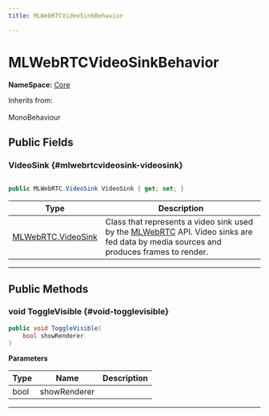 ```yaml
---
title: MLWebRTCVideoSinkBehavior

---
```


# MLWebRTCVideoSinkBehavior



**NameSpace:** 
[Core](/versioned_docs/version-14-Jun-2023/unity-api/api/MagicLeap.Core/MagicLeap.Core.md) 





Inherits from: <br></br>MonoBehaviour




## Public Fields

### VideoSink {#mlwebrtcvideosink-videosink}

```csharp

public MLWebRTC.VideoSink VideoSink { get; set; }

```

| Type | Description  | 
|--|--|
| [MLWebRTC.VideoSink](/versioned_docs/version-14-Jun-2023/unity-api/api/UnityEngine.XR.MagicLeap/MLWebRTC/VideoSink/UnityEngine.XR.MagicLeap.MLWebRTC.VideoSink.md) | Class that represents a video sink used by the [MLWebRTC](/versioned_docs/version-14-Jun-2023/unity-api/api/UnityEngine.XR.MagicLeap/MLWebRTC/UnityEngine.XR.MagicLeap.MLWebRTC.md) API. Video sinks are fed data by media sources and produces frames to render.  |





-----------

## Public Methods

### void ToggleVisible {#void-togglevisible}

```csharp
public void ToggleVisible(
    bool showRenderer
)
```


**Parameters**

| Type | Name  | Description  | 
|--|--|--|
| bool |showRenderer||






-----------

